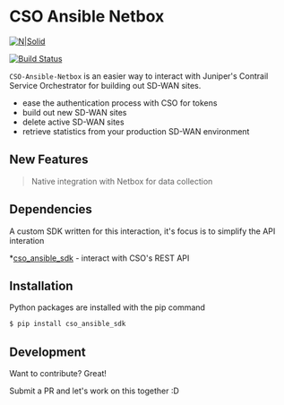 # CSO Ansible Netbox

[![N|Solid](https://upload.wikimedia.org/wikipedia/commons/3/31/Juniper_Networks_logo.svg)](https://www.juniper.net/us/en/products-services/sdn/contrail/contrail-service-orchestration/)

[![Build Status](https://travis-ci.org/joemccann/dillinger.svg?branch=master)](https://travis-ci.org/joemccann/dillinger)

`CSO-Ansible-Netbox` is an easier way to interact with Juniper's Contrail Service Orchestrator for building out SD-WAN sites.

- ease the authentication process with CSO for tokens
- build out new SD-WAN sites
- delete active SD-WAN sites
- retrieve statistics from your production SD-WAN environment

## New Features

> Native integration with Netbox for data collection

## Dependencies

A custom SDK written for this interaction, it's focus is to simplify the API interation

*[cso_ansible_sdk](https://pypi.org/project/cso_ansible_sdk/) - interact with CSO's REST API

## Installation

Python packages are installed with the pip command

```sh
$ pip install cso_ansible_sdk
```

## Development

Want to contribute? Great!

Submit a PR and let's work on this together :D
